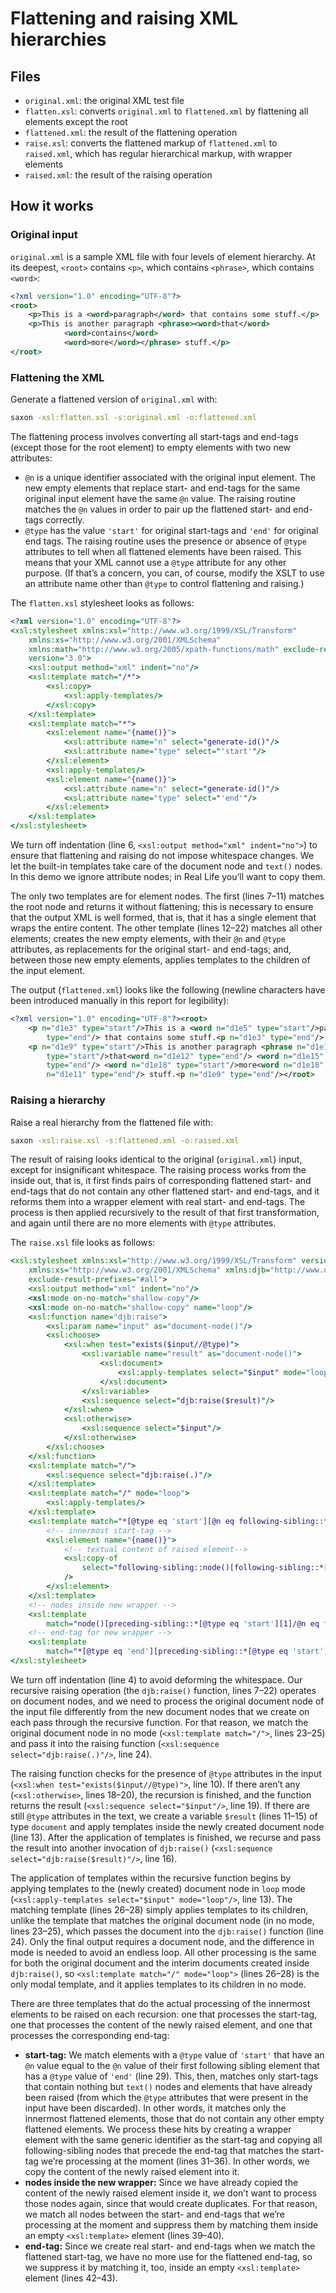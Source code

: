 # Flattening and raising XML hierarchies

## Files

* `original.xml`: the original XML test file
* `flatten.xsl`: converts `original.xml` to `flattened.xml` by flattening all elements except the root
* `flattened.xml`: the result of the flattening operation
* `raise.xsl`: converts the flattened markup of `flattened.xml` to `raised.xml`, which has regular hierarchical markup, with wrapper elements
* `raised.xml`: the result of the raising operation

## How it works

### Original input

`original.xml` is a sample XML file with four levels of element hierarchy. At its deepest, `<root>` contains `<p>`, which contains `<phrase>`, which contains `<word>`:

```xml
<?xml version="1.0" encoding="UTF-8"?>
<root>
    <p>This is a <word>paragraph</word> that contains some stuff.</p>
    <p>This is another paragraph <phrase><word>that</word>
            <word>contains</word>
            <word>more</word></phrase> stuff.</p>
</root>
```

### Flattening the XML

Generate a flattened version of `original.xml` with:

```bash
saxon -xsl:flatten.xsl -s:original.xml -o:flattened.xml
```

The flattening process involves converting all start-tags and end-tags (except those for the root element) to empty elements with two new attributes:

* `@n` is a unique identifier associated with the original input element. The new empty elements that replace start- and end-tags for the same original input element have the same `@n` value. The raising routine matches the `@n` values in order to pair up the flattened start- and end-tags correctly.
* `@type` has the value `'start'` for original start-tags and `'end'` for original end tags. The raising routine uses the presence or absence of `@type` attributes to tell when all flattened elements have been raised. This means that your XML cannot use a `@type` attribute for any other purpose. (If that’s a concern, you can, of course, modify the XSLT to use an attribute name other than `@type` to control flattening and raising.)

The `flatten.xsl` stylesheet looks as follows:

```xslt
<?xml version="1.0" encoding="UTF-8"?>
<xsl:stylesheet xmlns:xsl="http://www.w3.org/1999/XSL/Transform"
    xmlns:xs="http://www.w3.org/2001/XMLSchema"
    xmlns:math="http://www.w3.org/2005/xpath-functions/math" exclude-result-prefixes="xs math"
    version="3.0">
    <xsl:output method="xml" indent="no"/>
    <xsl:template match="/*">
        <xsl:copy>
            <xsl:apply-templates/>
        </xsl:copy>
    </xsl:template>
    <xsl:template match="*">
        <xsl:element name="{name()}">
            <xsl:attribute name="n" select="generate-id()"/>
            <xsl:attribute name="type" select="'start'"/>
        </xsl:element>
        <xsl:apply-templates/>
        <xsl:element name="{name()}">
            <xsl:attribute name="n" select="generate-id()"/>
            <xsl:attribute name="type" select="'end'"/>
        </xsl:element>
    </xsl:template>
</xsl:stylesheet>
```

We turn off indentation (line 6, `<xsl:output method="xml" indent="no">`) to ensure that flattening and raising do not impose whitespace changes. We let the built-in templates take care of the document node and `text()` nodes. In this demo we ignore attribute nodes; in Real Life you’ll want to copy them. 

The only two templates are for element nodes. The first (lines 7–11) matches the root node and returns it without flattening; this is necessary to ensure that the output XML is well formed, that is, that it has a single element that wraps the entire content. The other template (lines 12–22) matches all other elements; creates the new empty elements, with their `@n` and `@type` attributes, as replacements for the original start- and end-tags; and, between those new empty elements, applies templates to the children of the input element.

The output (`flattened.xml`) looks like the following (newline characters have been introduced manually in this report for legibility):

```xml
<?xml version="1.0" encoding="UTF-8"?><root>
    <p n="d1e3" type="start"/>This is a <word n="d1e5" type="start"/>paragraph<word n="d1e5" 
    	type="end"/> that contains some stuff.<p n="d1e3" type="end"/>
    <p n="d1e9" type="start"/>This is another paragraph <phrase n="d1e11" type="start"/><word n="d1e12" 
    	type="start"/>that<word n="d1e12" type="end"/> <word n="d1e15" type="start"/>contains<word n="d1e15" 
    	type="end"/> <word n="d1e18" type="start"/>more<word n="d1e18" type="end"/><phrase 
    	n="d1e11" type="end"/> stuff.<p n="d1e9" type="end"/></root>
```

### Raising a hierarchy

Raise a real hierarchy from the flattened file with:

```bash
saxon -xsl:raise.xsl -s:flattened.xml -o:raised.xml
```

The result of raising looks identical to the original (`original.xml`) input, except for insignificant whitespace. The raising process works from the inside out, that is, it first finds pairs of corresponding flattened start- and end-tags that do not contain any other flattened start- and end-tags, and it reforms them into a wrapper element with real start- and end-tags. The process is then applied recursively to the result of that first transformation, and again until there are no more elements with `@type` attributes.

The `raise.xsl` file looks as follows:

```xslt
<xsl:stylesheet xmlns:xsl="http://www.w3.org/1999/XSL/Transform" version="3.0"
    xmlns:xs="http://www.w3.org/2001/XMLSchema" xmlns:djb="http://www.obdurodon.org"
    exclude-result-prefixes="#all">
    <xsl:output method="xml" indent="no"/>
    <xsl:mode on-no-match="shallow-copy"/>
    <xsl:mode on-no-match="shallow-copy" name="loop"/>
    <xsl:function name="djb:raise">
        <xsl:param name="input" as="document-node()"/>
        <xsl:choose>
            <xsl:when test="exists($input//@type)">
                <xsl:variable name="result" as="document-node()">
                    <xsl:document>
                        <xsl:apply-templates select="$input" mode="loop"/>
                    </xsl:document>
                </xsl:variable>
                <xsl:sequence select="djb:raise($result)"/>
            </xsl:when>
            <xsl:otherwise>
                <xsl:sequence select="$input"/>
            </xsl:otherwise>
        </xsl:choose>
    </xsl:function>
    <xsl:template match="/">
        <xsl:sequence select="djb:raise(.)"/>
    </xsl:template>
    <xsl:template match="/" mode="loop">
        <xsl:apply-templates/>
    </xsl:template>
    <xsl:template match="*[@type eq 'start'][@n eq following-sibling::*[@type eq 'end'][1]/@n]">
        <!-- innermost start-tag -->
        <xsl:element name="{name()}">
            <!-- textual content of raised element-->
            <xsl:copy-of
                select="following-sibling::node()[following-sibling::*[@n eq current()/@n]]"
            />
        </xsl:element>
    </xsl:template>
    <!-- nodes inside new wrapper -->
    <xsl:template
        match="node()[preceding-sibling::*[@type eq 'start'][1]/@n eq following-sibling::*[@type eq 'end'][1]/@n]"/>
    <!-- end-tag for new wrapper -->
    <xsl:template
        match="*[@type eq 'end'][preceding-sibling::*[@type eq 'start'][1]/@n eq current()/@n]"/>
</xsl:stylesheet>
```

We turn off indentation (line 4) to avoid deforming the whitespace. Our recursive raising operation (the `djb:raise()` function, lines 7–22) operates on document nodes, and we need to process the original document node of the input file differently from the new document nodes that we create on each pass through the recursive function. For that reason, we match the original document node in no mode (`<xsl:template match="/">`, lines 23–25) and pass it into the raising function (`<xsl:sequence select="djb:raise(.)"/>`, line 24).

The raising function checks for the presence of `@type` attributes in the input (`<xsl:when test="exists($input//@type)">`, line 10). If there aren’t any (`<xsl:otherwise>`, lines 18–20), the recursion is finished, and the function returns the result (`<xsl:sequence select="$input"/>`, line 19). If there are still `@type` attributes in the text, we create a variable `$result` (lines 11–15) of type `document` and apply templates inside the newly created document node (line 13). After the application of templates is finished, we recurse and pass the result into another invocation of `djb:raise()` (`<xsl:sequence select="djb:raise($result)"/>`, line 16).

The application of templates within the recursive function begins by applying templates to the (newly created) document node in `loop` mode (`<xsl:apply-templates select="$input" mode="loop"/>`, line 13). The matching template (lines 26–28) simply applies templates to its children, unlike the template that matches the original document node (in no mode, lines 23–25), which passes the document into the `djb:raise()` function (line 24). Only the final output requires a document node, and the difference in mode is needed to avoid an endless loop. All other processing is the same for both the original document and the interim documents created inside `djb:raise()`, so `<xsl:template match="/" mode="loop">` (lines 26–28) is the only modal template, and it applies templates to its children in no mode.

There are three templates that do the actual processing of the innermost elements to be raised on each recursion: one that processes the start-tag, one that processes the content of the newly raised element, and one that processes the corresponding end-tag:

* **start-tag:** We match elements with a `@type` value of `'start'` that have an `@n` value equal to the `@n` value of their first following sibling element that has a `@type` value of `'end'` (line 29). This, then, matches only start-tags that contain nothing but `text()` nodes and elements that have already been raised (from which the `@type` attributes that were present in the input have been discarded). In other words, it matches only the innermost flattened elements, those that do not contain any other empty flattened elements. We process these hits by creating a wrapper element with the same generic identifier as the start-tag and copying all following-sibling nodes that precede the end-tag that matches the start-tag we’re processing at the moment (lines 31–36). In other words, we copy the content of the newly raised element into it.
* **nodes inside the new wrapper:** Since we have already copied the content of the newly raised element inside it, we don’t want to process those nodes again, since that would create duplicates. For that reason, we match all nodes between the start- and end-tags that we’re processing at the moment and suppress them by matching them inside an empty `<xsl:template>` element (lines 39–40).
* **end-tag:** Since we create real start- and end-tags when we match the flattened start-tag, we have no more use for the flattened end-tag, so we suppress it by matching it, too, inside an empty `<xsl:template>` element (lines 42–43).
